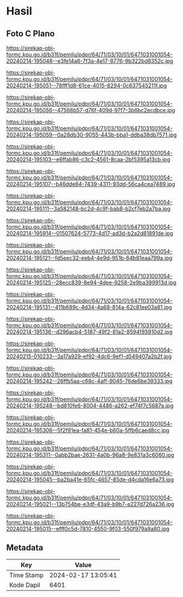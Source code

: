 # Hasil

## Foto C Plano

https://sirekap-obj-formc.kpu.go.id/b31f/pemilu/pdpr/64/71/03/10/01/6471031001054-20240214-195048--e3fe14a6-7f3a-4e17-8776-9b322bd8352c.jpg

https://sirekap-obj-formc.kpu.go.id/b31f/pemilu/pdpr/64/71/03/10/01/6471031001054-20240214-195051--78fff1d8-61ce-4015-8294-0c637545211f.jpg

https://sirekap-obj-formc.kpu.go.id/b31f/pemilu/pdpr/64/71/03/10/01/6471031001054-20240214-195056--47566b57-d76f-409d-97f7-3b6bc2ecdbce.jpg

https://sirekap-obj-formc.kpu.go.id/b31f/pemilu/pdpr/64/71/03/10/01/6471031001054-20240214-195059--0a28db30-9055-443b-bba1-ddba38db7571.jpg

https://sirekap-obj-formc.kpu.go.id/b31f/pemilu/pdpr/64/71/03/10/01/6471031001054-20240214-195103--e6ffab86-c3c2-4561-8caa-2bf5395a13cb.jpg

https://sirekap-obj-formc.kpu.go.id/b31f/pemilu/pdpr/64/71/03/10/01/6471031001054-20240214-195107--b46dde84-7439-4311-93dd-56ca4cea7489.jpg

https://sirekap-obj-formc.kpu.go.id/b31f/pemilu/pdpr/64/71/03/10/01/6471031001054-20240214-195111--3a582148-bc2d-4c9f-bab8-b2cf7eb2a7ba.jpg

https://sirekap-obj-formc.kpu.go.id/b31f/pemilu/pdpr/64/71/03/10/01/6471031001054-20240214-195914--01507624-5773-4d17-ad3d-b2a2d81891de.jpg

https://sirekap-obj-formc.kpu.go.id/b31f/pemilu/pdpr/64/71/03/10/01/6471031001054-20240214-195121--fd5eec32-eeb4-4e9d-951b-64b81eaa799a.jpg

https://sirekap-obj-formc.kpu.go.id/b31f/pemilu/pdpr/64/71/03/10/01/6471031001054-20240214-195125--28ecc839-8e94-4dee-9258-2e9ba399913d.jpg

https://sirekap-obj-formc.kpu.go.id/b31f/pemilu/pdpr/64/71/03/10/01/6471031001054-20240214-195131--411b689c-4d34-4a68-814a-62c81ee03a81.jpg

https://sirekap-obj-formc.kpu.go.id/b31f/pemilu/pdpr/64/71/03/10/01/6471031001054-20240214-195136--d296acb4-5187-49f2-81a2-8594f85910d2.jpg

https://sirekap-obj-formc.kpu.go.id/b31f/pemilu/pdpr/64/71/03/10/01/6471031001054-20240215-010233--3a17a929-ef92-4dc6-9ef1-d549407a2b2f.jpg

https://sirekap-obj-formc.kpu.go.id/b31f/pemilu/pdpr/64/71/03/10/01/6471031001054-20240214-195242--26ffb5aa-c68c-4aff-9045-76de6be39333.jpg

https://sirekap-obj-formc.kpu.go.id/b31f/pemilu/pdpr/64/71/03/10/01/6471031001054-20240214-195248--bd810fe6-8004-4486-a262-ef74f7c5687a.jpg

https://sirekap-obj-formc.kpu.go.id/b31f/pemilu/pdpr/64/71/03/10/01/6471031001054-20240214-195306--5f2f91ea-fa81-454e-b60a-5ffb6caed8cc.jpg

https://sirekap-obj-formc.kpu.go.id/b31f/pemilu/pdpr/64/71/03/10/01/6471031001054-20240214-195311--0abb2bae-2631-4a0b-96a8-9e831a3c6060.jpg

https://sirekap-obj-formc.kpu.go.id/b31f/pemilu/pdpr/64/71/03/10/01/6471031001054-20240214-195045--ba2ba41e-65fc-4657-85de-d4cda16e6a73.jpg

https://sirekap-obj-formc.kpu.go.id/b31f/pemilu/pdpr/64/71/03/10/01/6471031001054-20240214-195021--13b754be-e3df-43a9-b9b7-a227d726a236.jpg

https://sirekap-obj-formc.kpu.go.id/b31f/pemilu/pdpr/64/71/03/10/01/6471031001054-20240214-195015--efff0c5d-7810-4550-9f03-550f979a9a80.jpg


## Metadata

| Key        | Value               |
| ---------- | ------------------- |
| Time Stamp | 2024-02-17 13:05:41 |
| Kode Dapil | 6401                |



